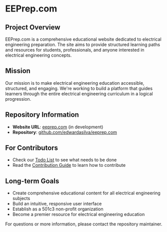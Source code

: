 # EEPrep.com

## Project Overview
EEPrep.com is a comprehensive educational website dedicated to electrical engineering preparation. The site aims to provide structured learning paths and resources for students, professionals, and anyone interested in electrical engineering concepts.

## Mission
Our mission is to make electrical engineering education accessible, structured, and engaging. We're working to build a platform that guides learners through the entire electrical engineering curriculum in a logical progression.

## Repository Information
- **Website URL**: [eeprep.com](https://eeprep.com) (in development)
- **Repository**: [github.com/edwardasilva/eeprep.com](https://github.com/edwardasilva/eeprep.com)

## For Contributors
- Check our [Todo List](/Todo.md) to see what needs to be done
- Read the [Contribution Guide](/howto.md) to learn how to contribute

## Long-term Goals
- Create comprehensive educational content for all electrical engineering subjects
- Build an intuitive, responsive user interface
- Establish as a 501c3 non-profit organization
- Become a premier resource for electrical engineering education

For questions or more information, please contact the repository maintainer.